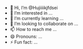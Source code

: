 - 👋 Hi, I’m @Hujiiiikjfdsei
- 👀 I’m interested in ...
- 🌱 I’m currently learning ...
- 💞️ I’m looking to collaborate on ...
- 📫 How to reach me ...
- 😄 Pronouns: ...
- ⚡ Fun fact: ...

<!---
Hujiiiikjfdsei/Hujiiiikjfdsei is a ✨ special ✨ repository because its `README.md` (this file) appears on your GitHub profile.
You can click the Preview link to take a look at your changes.
--->
